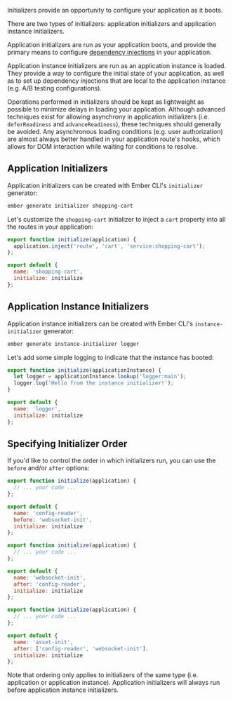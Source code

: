 Initializers provide an opportunity to configure your application as it boots.

There are two types of initializers: application initializers and application instance initializers.

Application initializers are run as your application boots,
and provide the primary means to configure [dependency injections](dependency-injection) in your application.

Application instance initializers are run as an application instance is loaded.
They provide a way to configure the initial state of your application,
as well as to set up dependency injections that are local to the application instance
(e.g. A/B testing configurations).

Operations performed in initializers should be kept as lightweight as possible
to minimize delays in loading your application.
Although advanced techniques exist for allowing asynchrony in application initializers
(i.e. `deferReadiness` and `advanceReadiness`), these techniques should generally be avoided.
Any asynchronous loading conditions (e.g. user authorization) are almost always
better handled in your application route's hooks,
which allows for DOM interaction while waiting for conditions to resolve.

## Application Initializers

Application initializers can be created with Ember CLI's `initializer` generator:

```bash
ember generate initializer shopping-cart
```

Let's customize the `shopping-cart` initializer to inject a `cart` property into all the routes in your application:

```app/initializers/shopping-cart.js
export function initialize(application) {
  application.inject('route', 'cart', 'service:shopping-cart');
};

export default {
  name: 'shopping-cart',
  initialize: initialize
};
```

## Application Instance Initializers

Application instance initializers can be created with Ember CLI's `instance-initializer` generator:

```bash
ember generate instance-initializer logger
```

Let's add some simple logging to indicate that the instance has booted:

```app/instance-initializers/logger.js
export function initialize(applicationInstance) {
  let logger = applicationInstance.lookup('logger:main');
  logger.log('Hello from the instance initializer!');
}

export default {
  name: 'logger',
  initialize: initialize
};
```

## Specifying Initializer Order

If you'd like to control the order in which initializers run, you can use the `before` and/or `after` options:

```app/initializers/config-reader.js
export function initialize(application) {
  // ... your code ...
};

export default {
  name: 'config-reader',
  before: 'websocket-init',
  initialize: initialize
};
```

```app/initializers/websocket-init.js
export function initialize(application) {
  // ... your code ...
};

export default {
  name: 'websocket-init',
  after: 'config-reader',
  initialize: initialize
};
```

```app/initializers/asset-init.js
export function initialize(application) {
  // ... your code ...
};

export default {
  name: 'asset-init',
  after: ['config-reader', 'websocket-init'],
  initialize: initialize
};
```

Note that ordering only applies to initializers of the same type (i.e. application or application instance).
Application initializers will always run before application instance initializers.
